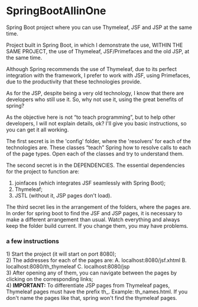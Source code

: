 # SpringBootAllinOne

Spring Boot project where you can use Thymeleaf, JSF and JSP at the same time.

Project built in Spring Boot, in which I demonstrate the use, WITHIN THE SAME PROJECT, the use of Thymeleaf, JSF/Primefaces and the old JSP, at the same time.

Although Spring recommends the use of Thymeleaf, due to its perfect integration with the framework, I prefer to work with JSF, using Primefaces, due to the productivity that these technologies provide.

As for the JSP, despite being a very old technology, I know that there are developers who still use it. So, why not use it, using the great benefits of spring?

As the objective here is not “to teach programming”, but to help other developers, I will not explain details, ok? I'll give you basic instructions, so you can get it all working.

The first secret is in the 'config' folder, where the 'resolvers' for each of the technologies are. These classes “teach” Spring how to resolve calls to each of the page types. Open each of the classes and try to understand them.

The second secret is in the DEPENDENCIES. The essential dependencies for the project to function are:
1) joinfaces (which integrates JSF seamlessly with Spring Boot);
2) Thymeleaf;
3) JSTL (without it, JSP pages don't load).

The third secret lies in the arrangement of the folders, where the pages are. In order for spring boot to find the JSF and JSP pages, it is necessary to make a different arrangement than usual. Watch everything and always keep the folder build current. If you change them, you may have problems.

<h3>a few instructions</h3>
1) Start the project (it will start on port 8080);
<br/>
2) The addresses for each of the pages are:
A. localhost:8080/jsf.xhtml
B. localhost:8080/th_thymeleaf
C. localhost:8080/jsp
<br/>
3) After opening any of them, you can navigate between the pages by clicking on the corresponding links;
<br/>
4) <b>IMPORTANT:</b> To differentiate JSP pages from Thymeleaf pages, Thymeleaf pages must have the prefix th_. Example: th_names.html. If you don't name the pages like that, spring won't find the thymeleaf pages.
